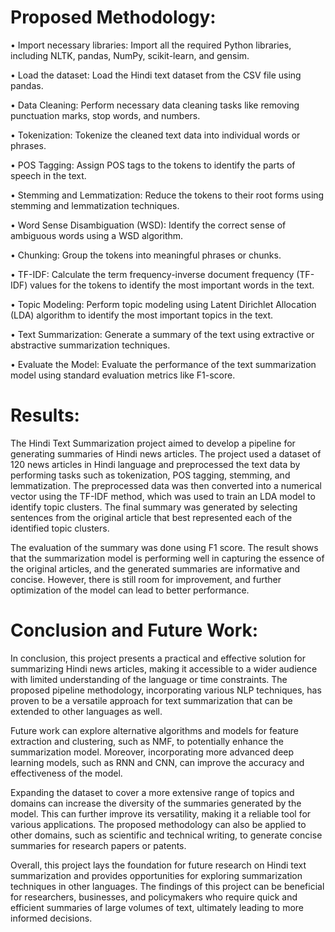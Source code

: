 # Proposed Methodology: 

•	Import necessary libraries: Import all the required Python libraries, including NLTK, pandas, NumPy, scikit-learn, and gensim.

•	Load the dataset: Load the Hindi text dataset from the CSV file using pandas.

•	Data Cleaning: Perform necessary data cleaning tasks like removing punctuation marks, stop words, and numbers.

•	Tokenization: Tokenize the cleaned text data into individual words or phrases.

•	POS Tagging: Assign POS tags to the tokens to identify the parts of speech in the text.

•	Stemming and Lemmatization: Reduce the tokens to their root forms using stemming and lemmatization techniques.

•	Word Sense Disambiguation (WSD): Identify the correct sense of ambiguous words using a WSD algorithm.

•	Chunking: Group the tokens into meaningful phrases or chunks.

•	TF-IDF: Calculate the term frequency-inverse document frequency (TF-IDF) values for the tokens to identify the most important words in the text.

•	Topic Modeling: Perform topic modeling using Latent Dirichlet Allocation (LDA) algorithm to identify the most important topics in the text.

•	Text Summarization: Generate a summary of the text using extractive or abstractive summarization techniques.

•	Evaluate the Model: Evaluate the performance of the text summarization model using standard evaluation metrics like F1-score.

# Results: 
The Hindi Text Summarization project aimed to develop a pipeline for generating summaries of Hindi news articles. The project used a dataset of 120 news articles in Hindi language and preprocessed the text data by performing tasks such as tokenization, POS tagging, stemming, and lemmatization. The preprocessed data was then converted into a numerical vector using the TF-IDF method, which was used to train an LDA model to identify topic clusters. The final summary was generated by selecting sentences from the original article that best represented each of the identified topic clusters.

The evaluation of the summary was done using F1 score. The result shows that the summarization model is performing well in capturing the essence of the original articles, and the generated summaries are informative and concise. However, there is still room for improvement, and further optimization of the model can lead to better performance.

# Conclusion and Future Work: 
In conclusion, this project presents a practical and effective solution for summarizing Hindi news articles, making it accessible to a wider audience with limited understanding of the language or time constraints. The proposed pipeline methodology, incorporating various NLP techniques, has proven to be a versatile approach for text summarization that can be extended to other languages as well. 

Future work can explore alternative algorithms and models for feature extraction and clustering, such as NMF, to potentially enhance the summarization model. Moreover, incorporating more advanced deep learning models, such as RNN and CNN, can improve the accuracy and effectiveness of the model. 

Expanding the dataset to cover a more extensive range of topics and domains can increase the diversity of the summaries generated by the model. This can further improve its versatility, making it a reliable tool for various applications. The proposed methodology can also be applied to other domains, such as scientific and technical writing, to generate concise summaries for research papers or patents. 

Overall, this project lays the foundation for future research on Hindi text summarization and provides opportunities for exploring summarization techniques in other languages. The findings of this project can be beneficial for researchers, businesses, and policymakers who require quick and efficient summaries of large volumes of text, ultimately leading to more informed decisions.
